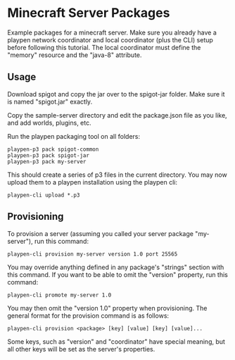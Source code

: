 # Minecraft Server Packages

Example packages for a minecraft server. Make sure you already have a playpen network coordinator and 
local coordinator (plus the CLI) setup before following this tutorial. The local coordinator must define the "memory" resource
and the "java-8" attribute.

## Usage

Download spigot and copy the jar over to the spigot-jar folder. Make sure it is named "spigot.jar" exactly.

Copy the sample-server directory and edit the package.json file as you like, and add worlds, plugins, etc.

Run the playpen packaging tool on all folders:

    playpen-p3 pack spigot-common
	playpen-p3 pack spigot-jar
	playpen-p3 pack my-server

This should create a series of p3 files in the current directory. You may now upload them to a playpen
installation using the playpen cli:

    playpen-cli upload *.p3

## Provisioning

To provision a server (assuming you called your server package "my-server"), run this command:

    playpen-cli provision my-server version 1.0 port 25565

You may override anything defined in any package's "strings" section with this command. If you
want to be able to omit the "version" property, run this command:

    playpen-cli promote my-server 1.0

You may then omit the "version 1.0" property when provisioning. The general format for the provision
command is as follows:

    playpen-cli provision <package> [key] [value] [key] [value]...

Some keys, such as "version" and "coordinator" have special meaning, but all other keys will be set
as the server's properties.
